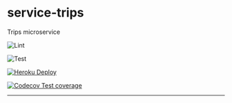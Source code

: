 # service-trips

Trips microservice

![Lint](https://github.com/grupo4taller2/service-trips/actions/workflows/lint.yml/badge.svg)

![Test](https://github.com/grupo4taller2/service-trips/actions/workflows/test.yml/badge.svg)

[![Heroku Deploy](https://github.com/grupo4taller2/service-trips/actions/workflows/deploy.yml/badge.svg)](https://g4-fiuber-service-trips.herokuapp.com/docs)

[![Codecov Test coverage](https://codecov.io/gh/grupo4taller2/service-trips/branch/main/graph/badge.svg?token=C3GAHNA3D0)](https://codecov.io/gh/grupo4taller2/service-trips)

---